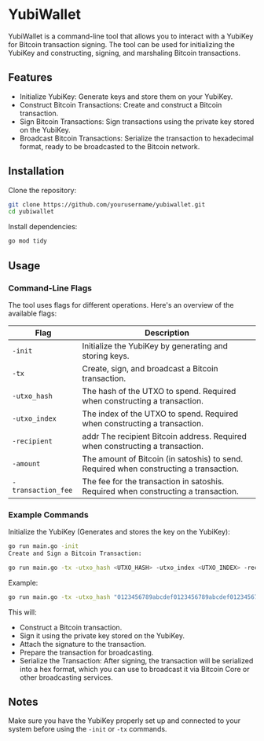 # YubiWallet

YubiWallet is a command-line tool that allows you to interact with a YubiKey for Bitcoin transaction signing. The tool can be used for initializing the YubiKey and constructing, signing, and marshaling Bitcoin transactions.

## Features
* Initialize YubiKey: Generate keys and store them on your YubiKey.
* Construct Bitcoin Transactions: Create and construct a Bitcoin transaction.
* Sign Bitcoin Transactions: Sign transactions using the private key stored on the YubiKey.
* Broadcast Bitcoin Transactions: Serialize the transaction to hexadecimal format, ready to be broadcasted to the Bitcoin network.

## Installation
Clone the repository:

```bash
git clone https://github.com/yourusername/yubiwallet.git
cd yubiwallet
```

Install dependencies:
```bash
go mod tidy
```

## Usage
### Command-Line Flags
The tool uses flags for different operations. Here's an overview of the available flags:

| Flag                  |	Description 
| ---                   |   --- 
| `-init`               |	Initialize the YubiKey by generating and storing keys. 
| `-tx`	                |   Create, sign, and broadcast a Bitcoin transaction. 
| `-utxo_hash`          |	The hash of the UTXO to spend. Required when constructing a transaction.
| `-utxo_index`         |	The index of the UTXO to spend. Required when constructing a transaction.
| `-recipient`          | addr	The recipient Bitcoin address. Required when constructing a transaction.
| `-amount`	            | The amount of Bitcoin (in satoshis) to send. Required when constructing a transaction.
| `-transaction_fee`    |	The fee for the transaction in satoshis. Required when constructing a transaction.

### Example Commands
Initialize the YubiKey (Generates and stores the key on the YubiKey):

```bash
go run main.go -init
Create and Sign a Bitcoin Transaction:
```

```bash
go run main.go -tx -utxo_hash <UTXO_HASH> -utxo_index <UTXO_INDEX> -recipient <RECIPIENT_ADDRESS> -amount <AMOUNT_IN_SATOSHIS> -transaction_fee <FEE_IN_SATOSHIS>
```

Example:

```bash
go run main.go -tx -utxo_hash "0123456789abcdef0123456789abcdef0123456789abcdef0123456789abcdef" -utxo_index 0 -recipient "1A1zP1eP5QGefi2DMPTfTL5SLmv7DivfNa" -amount 100000 -transaction_fee 5000
```

This will:

* Construct a Bitcoin transaction.
* Sign it using the private key stored on the YubiKey.
* Attach the signature to the transaction.
* Prepare the transaction for broadcasting.
* Serialize the Transaction: After signing, the transaction will be serialized into a hex format, which you can use to broadcast it via Bitcoin Core or other broadcasting services.

## Notes
Make sure you have the YubiKey properly set up and connected to your system before using the `-init` or `-tx` commands.
